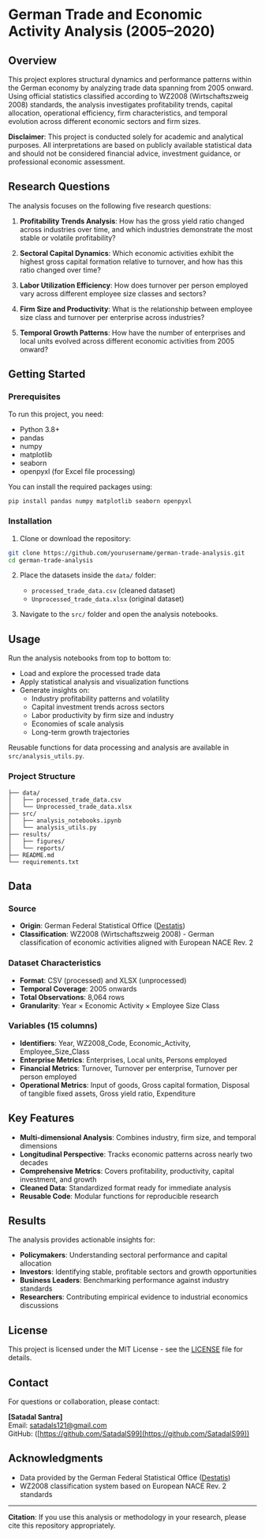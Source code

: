 # German Trade and Economic Activity Analysis (2005–2020)

## Overview
This project explores structural dynamics and performance patterns within the German economy by analyzing trade data spanning from 2005 onward. Using official statistics classified according to WZ2008 (Wirtschaftszweig 2008) standards, the analysis investigates profitability trends, capital allocation, operational efficiency, firm characteristics, and temporal evolution across different economic sectors and firm sizes.

**Disclaimer**: This project is conducted solely for academic and analytical purposes. All interpretations are based on publicly available statistical data and should not be considered financial advice, investment guidance, or professional economic assessment.

## Research Questions
The analysis focuses on the following five research questions:

1. **Profitability Trends Analysis**: How has the gross yield ratio changed across industries over time, and which industries demonstrate the most stable or volatile profitability?

2. **Sectoral Capital Dynamics**: Which economic activities exhibit the highest gross capital formation relative to turnover, and how has this ratio changed over time?

3. **Labor Utilization Efficiency**: How does turnover per person employed vary across different employee size classes and sectors?

4. **Firm Size and Productivity**: What is the relationship between employee size class and turnover per enterprise across industries?

5. **Temporal Growth Patterns**: How have the number of enterprises and local units evolved across different economic activities from 2005 onward?

## Getting Started

### Prerequisites
To run this project, you need:
* Python 3.8+
* pandas
* numpy
* matplotlib
* seaborn
* openpyxl (for Excel file processing)

You can install the required packages using:

```bash
pip install pandas numpy matplotlib seaborn openpyxl
```

### Installation
1. Clone or download the repository:
```bash
git clone https://github.com/yourusername/german-trade-analysis.git
cd german-trade-analysis
```

2. Place the datasets inside the `data/` folder:
   - `processed_trade_data.csv` (cleaned dataset)
   - `Unprocessed_trade_data.xlsx` (original dataset)

3. Navigate to the `src/` folder and open the analysis notebooks.

## Usage
Run the analysis notebooks from top to bottom to:
* Load and explore the processed trade data
* Apply statistical analysis and visualization functions
* Generate insights on:
  - Industry profitability patterns and volatility
  - Capital investment trends across sectors
  - Labor productivity by firm size and industry
  - Economies of scale analysis
  - Long-term growth trajectories

Reusable functions for data processing and analysis are available in `src/analysis_utils.py`.

### Project Structure
```
├── data/
│   ├── processed_trade_data.csv
│   └── Unprocessed_trade_data.xlsx
├── src/
│   ├── analysis_notebooks.ipynb
│   └── analysis_utils.py
├── results/
│   ├── figures/
│   └── reports/
├── README.md
└── requirements.txt
```

## Data

### Source
* **Origin**: German Federal Statistical Office ([Destatis](https://www-genesis.destatis.de/datenbank/online/statistic/45341/table/45341-0002))
* **Classification**: WZ2008 (Wirtschaftszweig 2008) - German classification of economic activities aligned with European NACE Rev. 2

### Dataset Characteristics
* **Format**: CSV (processed) and XLSX (unprocessed)
* **Temporal Coverage**: 2005 onwards
* **Total Observations**: 8,064 rows
* **Granularity**: Year × Economic Activity × Employee Size Class

### Variables (15 columns)
* **Identifiers**: Year, WZ2008_Code, Economic_Activity, Employee_Size_Class
* **Enterprise Metrics**: Enterprises, Local units, Persons employed
* **Financial Metrics**: Turnover, Turnover per enterprise, Turnover per person employed
* **Operational Metrics**: Input of goods, Gross capital formation, Disposal of tangible fixed assets, Gross yield ratio, Expenditure

## Key Features
* **Multi-dimensional Analysis**: Combines industry, firm size, and temporal dimensions
* **Longitudinal Perspective**: Tracks economic patterns across nearly two decades
* **Comprehensive Metrics**: Covers profitability, productivity, capital investment, and growth
* **Cleaned Data**: Standardized format ready for immediate analysis
* **Reusable Code**: Modular functions for reproducible research

## Results
The analysis provides actionable insights for:
* **Policymakers**: Understanding sectoral performance and capital allocation
* **Investors**: Identifying stable, profitable sectors and growth opportunities
* **Business Leaders**: Benchmarking performance against industry standards
* **Researchers**: Contributing empirical evidence to industrial economics discussions

## License
This project is licensed under the MIT License - see the [LICENSE](LICENSE) file for details.

## Contact
For questions or collaboration, please contact:

**[Satadal Santra]**  
Email: satadals121@gmail.com  
GitHub: ([https://github.com/SatadalS99](https://github.com/SatadalS99))

## Acknowledgments
* Data provided by the German Federal Statistical Office ([Destatis](https://www-genesis.destatis.de/datenbank/online/statistic/45341/table/45341-0002))
* WZ2008 classification system based on European NACE Rev. 2 standards

---

**Citation**: If you use this analysis or methodology in your research, please cite this repository appropriately.
